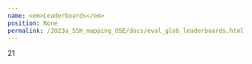 ```yaml
---
name: <em>Leaderboards</em>
position: None
permalink: /2023a_SSH_mapping_OSE/docs/eval_glob_leaderboards.html
---
```


21